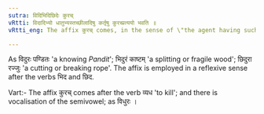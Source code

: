 ```yaml
---
sutra: विदिभिदिछिदेः कुरच्
vRtti: विदादिभ्यो धातुभ्यस्तच्छीलादिषु कर्तृषु कुरच्प्रत्ययो भवति ॥
vRtti_eng: The affix कुरच् comes, in the sense of \"the agent having such a habit &c\", after the verbs विद् \"to know\", भिद् \"to divide\" and छिद् \"to pierce\".

---
```

As विदुरः पण्डितः 'a knowing _Pandit_'; भिदुरं काष्टम् 'a splitting or fragile wood'; छिदुरा रज्जुः 'a cutting or breaking rope'. The affix is employed in a reflexive sense after the verbs भिद and छिद.

Vart:- The affix कुरच् comes after the verb व्यध 'to kill'; and there is vocalisation of the semivowel; as विधुरः ।